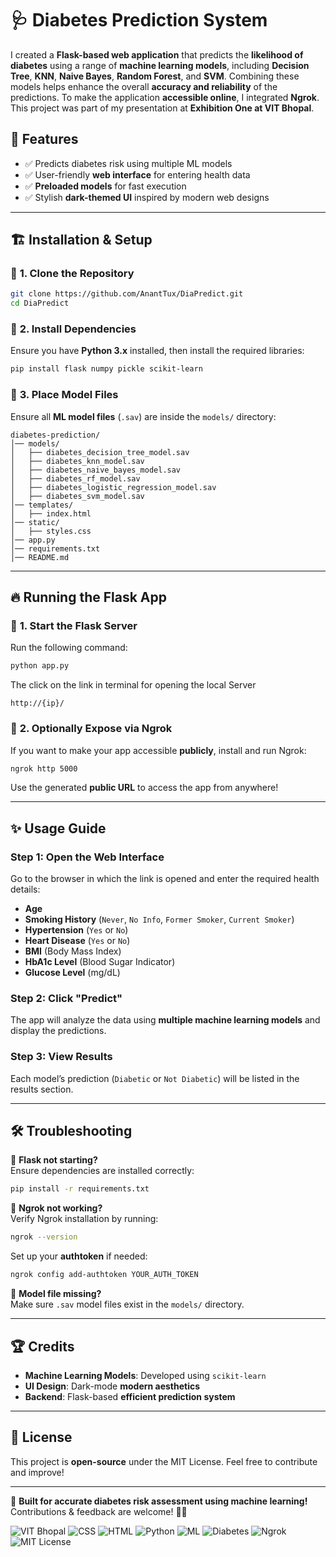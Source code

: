 # 🩺 Diabetes Prediction System

I created a **Flask-based web application** that predicts the **likelihood of diabetes** using a range of **machine learning models**, including **Decision Tree**, **KNN**, **Naive Bayes**, **Random Forest**, and **SVM**. Combining these models helps enhance the overall **accuracy and reliability** of the predictions. To make the application **accessible online**, I integrated **Ngrok**. This project was part of my presentation at **Exhibition One at VIT Bhopal**.

## 🚀 Features
- ✅ Predicts diabetes risk using multiple ML models  
- ✅ User-friendly **web interface** for entering health data  
- ✅ **Preloaded models** for fast execution  
- ✅ Stylish **dark-themed UI** inspired by modern web designs  

---

## 🏗️ Installation & Setup

### 📌 **1. Clone the Repository**
```bash
git clone https://github.com/AnantTux/DiaPredict.git
cd DiaPredict
```

### 📌 **2. Install Dependencies**
Ensure you have **Python 3.x** installed, then install the required libraries:
```bash
pip install flask numpy pickle scikit-learn
```

### 📌 **3. Place Model Files**
Ensure all **ML model files** (`.sav`) are inside the `models/` directory:
```plaintext
diabetes-prediction/
│── models/
│   ├── diabetes_decision_tree_model.sav
│   ├── diabetes_knn_model.sav
│   ├── diabetes_naive_bayes_model.sav
│   ├── diabetes_rf_model.sav
│   ├── diabetes_logistic_regression_model.sav
│   ├── diabetes_svm_model.sav
│── templates/
│   ├── index.html
│── static/
│   ├── styles.css
│── app.py
│── requirements.txt
│── README.md
```

---

## 🔥 Running the Flask App

### 📌 **1. Start the Flask Server**
Run the following command:
```bash
python app.py
```
The click on the link in terminal for opening the local Server
```
http://{ip}/
```

### 📌 **2. Optionally Expose via Ngrok**
If you want to make your app accessible **publicly**, install and run Ngrok:
```bash
ngrok http 5000
```
Use the generated **public URL** to access the app from anywhere!

---

## ✨ Usage Guide

### **Step 1:** Open the Web Interface
Go to the browser in which the link is opened and enter the required health details:
- **Age**
- **Smoking History** (`Never`, `No Info`, `Former Smoker`, `Current Smoker`)
- **Hypertension** (`Yes` or `No`)
- **Heart Disease** (`Yes` or `No`)
- **BMI** (Body Mass Index)
- **HbA1c Level** (Blood Sugar Indicator)
- **Glucose Level** (mg/dL)

### **Step 2:** Click "Predict"
The app will analyze the data using **multiple machine learning models** and display the predictions.

### **Step 3:** View Results
Each model’s prediction (`Diabetic` or `Not Diabetic`) will be listed in the results section.

---

## 🛠️ Troubleshooting

🔹 **Flask not starting?**  
Ensure dependencies are installed correctly:
```bash
pip install -r requirements.txt
```

🔹 **Ngrok not working?**  
Verify Ngrok installation by running:
```bash
ngrok --version
```
Set up your **authtoken** if needed:
```bash
ngrok config add-authtoken YOUR_AUTH_TOKEN
```

🔹 **Model file missing?**  
Make sure `.sav` model files exist in the `models/` directory.

---

## 🏆 Credits
- **Machine Learning Models**: Developed using `scikit-learn`
- **UI Design**: Dark-mode **modern aesthetics**
- **Backend**: Flask-based **efficient prediction system**

---

## 📜 License
This project is **open-source** under the MIT License. Feel free to contribute and improve!

---

🚀 **Built for accurate diabetes risk assessment using machine learning!**  
Contributions & feedback are welcome! 🤖🔥

![VIT Bhopal](https://img.shields.io/badge/VIT-Bhopal-blue)
![CSS](https://img.shields.io/badge/CSS-Styles-orange)
![HTML](https://img.shields.io/badge/HTML-Markup-red)
![Python](https://img.shields.io/badge/Python-Programming-blue)
![ML](https://img.shields.io/badge/Machine%20Learning-AI-brightgreen)
![Diabetes](https://img.shields.io/badge/Diabetes-Prediction-purple)
![Ngrok](https://img.shields.io/badge/Ngrok-Tunneling-black)
![MIT License](https://img.shields.io/badge/License-MIT-green)


